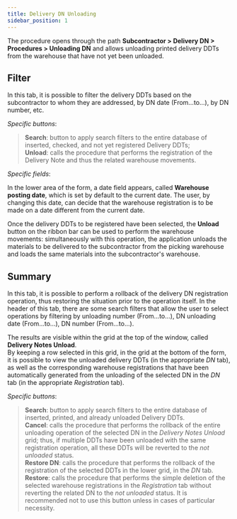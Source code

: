 ```yaml
---
title: Delivery DN Unloading 
sidebar_position: 1
---
```


The procedure opens through the path **Subcontractor > Delivery DN > Procedures > Unloading DN** and allows unloading printed delivery DDTs from the warehouse that have not yet been unloaded.

## Filter

In this tab, it is possible to filter the delivery DDTs based on the subcontractor to whom they are addressed, by DN date (From…to…), by DN number, etc.

*Specific buttons*:
> **Search**: button to apply search filters to the entire database of inserted, checked, and not yet registered Delivery DDTs;  
> **Unload**: calls the procedure that performs the registration of the Delivery Note and thus the related warehouse movements.  

*Specific fields*: 

In the lower area of the form, a date field appears, called **Warehouse posting date**, which is set by default to the current date. The user, by changing this date, can decide that the warehouse registration is to be made on a date different from the current date.

Once the delivery DDTs to be registered have been selected, the **Unload** button on the ribbon bar can be used to perform the warehouse movements: simultaneously with this operation, the application unloads the materials to be delivered to the subcontractor from the picking warehouse and loads the same materials into the subcontractor's warehouse.


## Summary

In this tab, it is possible to perform a rollback of the delivery DN registration operation, thus restoring the situation prior to the operation itself. In the header of this tab, there are some search filters that allow the user to select operations by filtering by unloading number (From…to…), DN unloading date (From…to…), DN number (From…to…).

The results are visible within the grid at the top of the window, called **Delivery Notes Unload**.  
By keeping a row selected in this grid, in the grid at the bottom of the form, it is possible to view the unloaded delivery DDTs (in the appropriate *DN* tab), as well as the corresponding warehouse registrations that have been automatically generated from the unloading of the selected DN in the *DN* tab (in the appropriate *Registration* tab).

*Specific buttons*:  
> **Search**: button to apply search filters to the entire database of inserted, printed, and already unloaded Delivery DDTs.  
> **Cancel**: calls the procedure that performs the rollback of the entire unloading operation of the selected DN in the *Delivery Notes Unload* grid; thus, if multiple DDTs have been unloaded with the same registration operation, all these DDTs will be reverted to the *not unloaded* status.  
> **Restore DN**: calls the procedure that performs the rollback of the registration of the selected DDTs in the lower grid, in the *DN* tab.  
> **Restore**: calls the procedure that performs the simple deletion of the selected warehouse registrations in the *Registration* tab without reverting the related DN to the *not unloaded* status. It is recommended not to use this button unless in cases of particular necessity.
